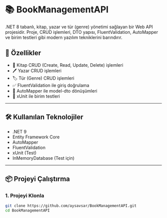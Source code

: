# 📚 BookManagementAPI

.NET 8 tabanlı, kitap, yazar ve tür (genre) yönetimi sağlayan bir Web API projesidir. Proje, CRUD işlemleri, DTO yapısı, FluentValidation, AutoMapper ve birim testleri gibi modern yazılım tekniklerini barındırır.

## 🚀 Özellikler

- 📖 Kitap CRUD (Create, Read, Update, Delete) işlemleri
- 🖊️ Yazar CRUD işlemleri
- 🏷️ Tür (Genre) CRUD işlemleri
- ✅ FluentValidation ile giriş doğrulama
- 🔁 AutoMapper ile model-dto dönüşümleri
- 🧪 xUnit ile birim testleri

---

## 🛠️ Kullanılan Teknolojiler

- .NET 9
- Entity Framework Core
- AutoMapper
- FluentValidation
- xUnit (Test)
- InMemoryDatabase (Test için)

---

## 📦 Projeyi Çalıştırma

### 1. Projeyi Klonla

```bash
git clone https://github.com/aysavsar/BookManagementAPI.git
cd BookManagementAPI
